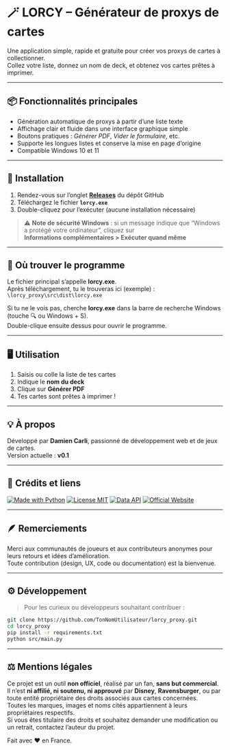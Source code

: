 # 🪄 LORCY – Générateur de proxys de cartes

Une application simple, rapide et gratuite pour créer vos proxys de cartes à collectionner.  
Collez votre liste, donnez un nom de deck, et obtenez vos cartes prêtes à imprimer.

---

## 📦 Fonctionnalités principales

- Génération automatique de proxys à partir d’une liste texte  
- Affichage clair et fluide dans une interface graphique simple  
- Boutons pratiques : *Générer PDF*, *Vider le formulaire*, etc.  
- Supporte les longues listes et conserve la mise en page d’origine  
- Compatible Windows 10 et 11

---

## 🧭 Installation

1. Rendez-vous sur l’onglet **[Releases](../../releases)** du dépôt GitHub  
2. Téléchargez le fichier **`lorcy.exe`**  
3. Double-cliquez pour l’exécuter (aucune installation nécessaire)

> ⚠️ **Note de sécurité Windows** : si un message indique que “Windows a protégé votre ordinateur”, cliquez sur  
> **Informations complémentaires > Exécuter quand même**

---

## 📁 Où trouver le programme

Le fichier principal s’appelle **lorcy.exe**.  
Après téléchargement, tu le trouveras ici (exemple) :  
`\lorcy_proxy\src\dist\lorcy.exe`

Si tu ne le vois pas, cherche **lorcy.exe** dans la barre de recherche Windows (touche 🔍 ou Windows + S).  
Double-clique ensuite dessus pour ouvrir le programme.

---

## 🖥️ Utilisation

1. Saisis ou colle la liste de tes cartes  
2. Indique le **nom du deck**  
3. Clique sur **Générer PDF**  
4. Tes cartes sont prêtes à imprimer !


---

## 💡 À propos

Développé par **Damien Carli**, passionné de développement web et de jeux de cartes.  
Version actuelle : **v0.1**

---

## 🧷 Crédits et liens

[![Made with Python](https://img.shields.io/badge/Made%20with-Python-3776AB?logo=python&logoColor=white)](https://www.python.org/)
[![License MIT](https://img.shields.io/badge/License-MIT-green.svg)](LICENSE.md)
[![Data API](https://img.shields.io/badge/Data-API-blue.svg)](https://www.lorcana.com/)
[![Official Website](https://img.shields.io/badge/Official-Site-red.svg)](https://www.lorcana.com/)

---

## 🪶 Remerciements

Merci aux communautés de joueurs et aux contributeurs anonymes pour leurs retours et idées d’amélioration.  
Toute contribution (design, UX, code ou documentation) est la bienvenue.

---

## ⚙️ Développement

> Pour les curieux ou développeurs souhaitant contribuer :
```bash
git clone https://github.com/TonNomUtilisateur/lorcy_proxy.git
cd lorcy_proxy
pip install -r requirements.txt
python src/main.py
```

---

## ⚖️ Mentions légales

Ce projet est un outil **non officiel**, réalisé par un fan, **sans but commercial**.  
Il n’est **ni affilié, ni soutenu, ni approuvé** par **Disney**, **Ravensburger**, ou par toute entité propriétaire des droits associés aux cartes concernées.  
Toutes les marques, images et noms cités appartiennent à leurs propriétaires respectifs.  
Si vous êtes titulaire des droits et souhaitez demander une modification ou un retrait, contactez l’auteur du projet.

Fait avec ❤️ en France.